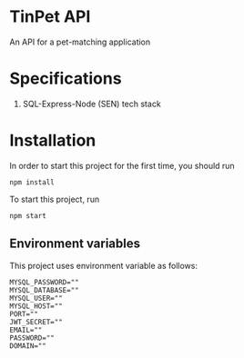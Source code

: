 # TinPet API
An API for a pet-matching application
# Specifications
1. SQL-Express-Node (SEN) tech stack

# Installation
In order to start this project for the first time, you should run
```
npm install
```
To start this project, run
```
npm start
```

## Environment variables
This project uses environment variable as follows:
```
MYSQL_PASSWORD=""
MYSQL_DATABASE=""
MYSQL_USER=""
MYSQL_HOST=""
PORT=""
JWT_SECRET=""
EMAIL=""
PASSWORD=""
DOMAIN=""
```
